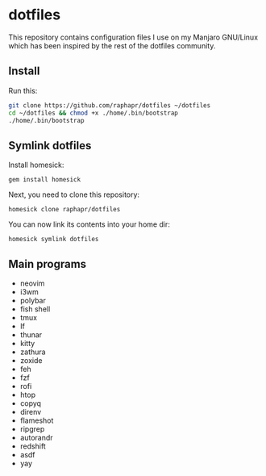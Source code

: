 # dotfiles

This repository contains configuration files I use on my Manjaro GNU/Linux which has been inspired by the rest of the dotfiles community.

## Install

Run this:

```bash
git clone https://github.com/raphapr/dotfiles ~/dotfiles
cd ~/dotfiles && chmod +x ./home/.bin/bootstrap
./home/.bin/bootstrap
```

## Symlink dotfiles

Install homesick:

`gem install homesick`

Next, you need to clone this repository:

`homesick clone raphapr/dotfiles`

You can now link its contents into your home dir:

`homesick symlink dotfiles`

## Main programs

- neovim
- i3wm
- polybar
- fish shell
- tmux
- lf
- thunar
- kitty
- zathura
- zoxide
- feh
- fzf
- rofi
- htop
- copyq
- direnv
- flameshot
- ripgrep
- autorandr
- redshift
- asdf
- yay
